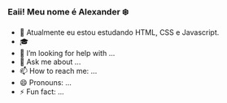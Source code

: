 ### Eaii! Meu nome é Alexander :snowflake:


- 🌱 Atualmente eu estou estudando HTML, CSS e Javascript.
- :mortar_board:
- 🤔 I’m looking for help with ...
- 💬 Ask me about ...
- 📫 How to reach me: ...
- 😄 Pronouns: ...
- ⚡ Fun fact: ...

